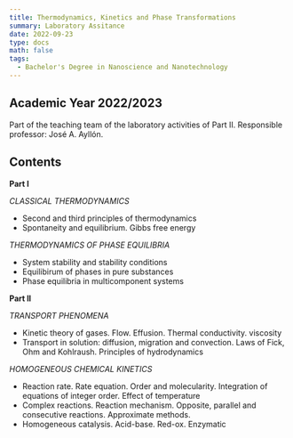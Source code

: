 ```yaml
---
title: Thermodynamics, Kinetics and Phase Transformations
summary: Laboratory Assitance
date: 2022-09-23
type: docs
math: false
tags:
  - Bachelor's Degree in Nanoscience and Nanotechnology
---
```

## Academic Year 2022/2023
Part of the teaching team of the laboratory activities of Part II. Responsible professor: José A. Ayllón. 

## Contents 

**Part I**

*CLASSICAL THERMODYNAMICS*
- Second and third principles of thermodynamics
- Spontaneity and equilibrium. Gibbs free energy
  
*THERMODYNAMICS OF PHASE EQUILIBRIA*
- System stability and stability conditions
- Equilibirum of phases in pure substances
- Phase equilibria in multicomponent systems

**Part II**

*TRANSPORT PHENOMENA*
- Kinetic theory of gases. Flow. Effusion. Thermal conductivity. viscosity
- Transport in solution: diffusion, migration and convection. Laws of Fick, Ohm and Kohlraush. Principles of hydrodynamics

*HOMOGENEOUS CHEMICAL KINETICS*
- Reaction rate. Rate equation. Order and molecularity. Integration of equations of integer order. Effect of temperature
- Complex reactions. Reaction mechanism. Opposite, parallel and consecutive reactions. Approximate methods.
- Homogeneous catalysis. Acid-base. Red-ox. Enzymatic

